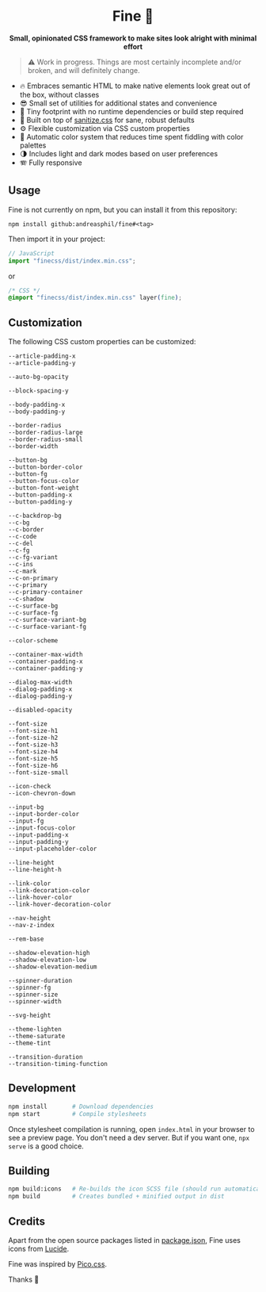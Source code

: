 <h1 align="center">
  Fine 🐥
</h1>

<p align="center">
  <strong>Small, opinionated CSS framework to make sites look alright with minimal effort</strong>
</p>

> ⚠️ Work in progress. Things are most certainly incomplete and/or broken, and will definitely change.

- 🔥 Embraces semantic HTML to make native elements look great out of the box, without classes
- 😎 Small set of utilities for additional states and convenience
- 🐛 Tiny footprint with no runtime dependencies or build step required
- 🧼 Built on top of [sanitize.css](https://github.com/csstools/sanitize.css) for sane, robust defaults
- ⚙️ Flexible customization via CSS custom properties
- 🌈 Automatic color system that reduces time spent fiddling with color palettes
- 🌗 Includes light and dark modes based on user preferences
- 🪗 Fully responsive

## Usage

Fine is not currently on npm, but you can install it from this repository:

```
npm install github:andreasphil/fine#<tag>
```

Then import it in your project:

```js
// JavaScript
import "finecss/dist/index.min.css";
```

or

```css
/* CSS */
@import "finecss/dist/index.min.css" layer(fine);
```

## Customization

The following CSS custom properties can be customized:

<!-- VARIABLES -->
```
--article-padding-x
--article-padding-y

--auto-bg-opacity

--block-spacing-y

--body-padding-x
--body-padding-y

--border-radius
--border-radius-large
--border-radius-small
--border-width

--button-bg
--button-border-color
--button-fg
--button-focus-color
--button-font-weight
--button-padding-x
--button-padding-y

--c-backdrop-bg
--c-bg
--c-border
--c-code
--c-del
--c-fg
--c-fg-variant
--c-ins
--c-mark
--c-on-primary
--c-primary
--c-primary-container
--c-shadow
--c-surface-bg
--c-surface-fg
--c-surface-variant-bg
--c-surface-variant-fg

--color-scheme

--container-max-width
--container-padding-x
--container-padding-y

--dialog-max-width
--dialog-padding-x
--dialog-padding-y

--disabled-opacity

--font-size
--font-size-h1
--font-size-h2
--font-size-h3
--font-size-h4
--font-size-h5
--font-size-h6
--font-size-small

--icon-check
--icon-chevron-down

--input-bg
--input-border-color
--input-fg
--input-focus-color
--input-padding-x
--input-padding-y
--input-placeholder-color

--line-height
--line-height-h

--link-color
--link-decoration-color
--link-hover-color
--link-hover-decoration-color

--nav-height
--nav-z-index

--rem-base

--shadow-elevation-high
--shadow-elevation-low
--shadow-elevation-medium

--spinner-duration
--spinner-fg
--spinner-size
--spinner-width

--svg-height

--theme-lighten
--theme-saturate
--theme-tint

--transition-duration
--transition-timing-function
```
<!-- END VARIABLES -->

## Development

```sh
npm install       # Download dependencies
npm start         # Compile stylesheets
```

Once stylesheet compilation is running, open `index.html` in your browser to see a preview page. You don't need a dev server. But if you want one, `npx serve` is a good choice.

## Building

```sh
npm build:icons   # Re-builds the icon SCSS file (should run automatically on start and build)
npm build         # Creates bundled + minified output in dist
```

## Credits

Apart from the open source packages listed in [package.json](package.json), Fine uses icons from [Lucide](https://lucide.dev/).

Fine was inspired by [Pico.css](https://picocss.com).

Thanks 🙏
